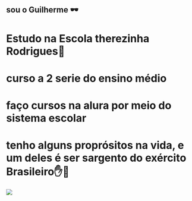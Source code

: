 ## sou o Guilherme 🕶
# Estudo na Escola therezinha Rodrigues🏫
# curso a 2 serie do ensino médio
# faço cursos na alura por meio do sistema escolar
# tenho alguns proprósitos na vida, e um deles é ser sargento do exército Brasileiro✋🙂

![](https://media1.tenor.com/m/QQiopAKBLyUAAAAd/miber.gif)
